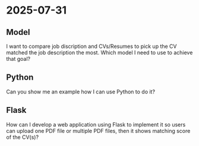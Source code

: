 # 2025-07-31

## Model
I want to compare job discription and CVs/Resumes to pick up the CV matched the job description the most. Which model I need to use to achieve that goal?
## Python
Can you show me an example how I can use Python to do it?
## Flask
How can I develop a web application using Flask to implement it so users can upload one PDF file or multiple PDF files, then it shows matching score of the CV(s)?